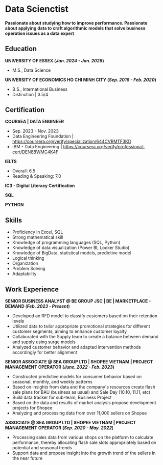 # Data Scienctist

#### Passionate about studying how to improve performance. Passionate about applying data to craft algorithmic models that solve business operation issues as a data expert

## Education
**UNIVERSITY OF ESSEX (_Jan. 2024 - Jan. 2026_)**
- M.S., Data Science
  
**UNIVERSITY OF ECONOMICS HO CHI MINH CITY (_Sep. 2016 - Feb. 2020_)**
- B.S., International Business
- Distinction | 3.5/4

## Certification
**COURSEA | DATA ENGINEER**
- Sep. 2023 - Nov. 2023
- Data Engineering Foundation | https://coursera.org/verify/specialization/644CVRMTF3KD
- IBM - Data Engineering | https://coursera.org/verify/professional-cert/DEN88WMC4K4F

**IELTS** 
- Overall: 6.5
- Reading & Speaking: 7.0

**IC3 - Digital Literacy Certification**

**SQL**

**PYTHON**

## Skills
- Proficiency in Excel, SQL
- Strong mathematical skill
- Knowledge of programming languages (SQL, Python)
- Knowledge of data visualization (Power BI, Looker Studio)
- Knowledge of BigData, statistical models, predictive model
- Logical thinking
- Organization
- Problem Solving
- Adaptability

## Work Experience
**SENIOR BUSINESS ANALYST @ BE GROUP JSC | BE | MARKETPLACE - DEMAND (_Feb. 2023 - Present_)**
- Developed an RFD model to classify customers based on their retention levels
- Utilized data to tailor appropriate promotional strategies for different customer segments, aiming to enhance customer loyalty
- Collaborated with the Supply team to create a balance between demand and supply using surge models
- Analyzed customer behavior and adapted intervention methods accordingly for better alignment

**SENIOR ASSOCIATE @ SEA GROUP LTD | SHOPEE VIETNAM | PROJECT MANAGEMENT OPERATOR (_June. 2022 - Feb. 2023_)**
- Constructed predictive models for consumer behavior based on seasonal, monthly, and weekly patterns
- Based on insights from data and the company's resources create flash sale plans for BAU (business as usual) and Sale Day (10.10, 11.11, etc)
- Build data tracker for sub-team, Business Project
- Based on the data and results of market analysis propose development projects for Shopee
- Analyzing and processing data from over 11,000 sellers on Shopee

**ASSOCIATE @ SEA GROUP LTD | SHOPEE VIETNAM | PROJECT MANAGEMENT OPERATOR (_Sep. 2020 - May. 2022_)**
- Processing sales data from various shops on the platform to calculate performance, thereby allocating flash sale slots appropriately based on potential and seasonal trends
- Support data and propose insight into the growth trend of the sellers in the near future

